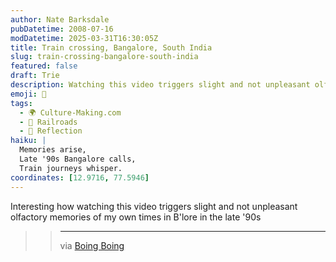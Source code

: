 ```yaml
---
author: Nate Barksdale
pubDatetime: 2008-07-16
modDatetime: 2025-03-31T16:30:05Z
title: Train crossing, Bangalore, South India
slug: train-crossing-bangalore-south-india
featured: false
draft: Trie
description: Watching this video triggers slight and not unpleasant olfactory memories of my own times in B'lore in the late '90.
emoji: 🚆
tags:
  - 🌍 Culture-Making.com
  - 🚂 Railroads
  - 🌅 Reflection
haiku: |
  Memories arise,  
  Late '90s Bangalore calls,  
  Train journeys whisper.
coordinates: [12.9716, 77.5946]
---
```


Interesting how watching this video triggers slight and not unpleasant olfactory memories of my own times in B'lore in the late '90s

> > ---
> >
> > via [Boing Boing](http://feeds.boingboing.net/~r/boingboing/iBag/~3/309877543/video-of-busy-train.html)
